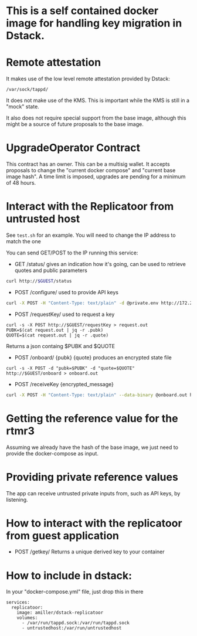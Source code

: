 This is a self contained docker image for handling key migration in Dstack.
======

Remote attestation
===================
It makes use of the low level remote attestation provided by Dstack:
```
/var/sock/tappd/
```

It does not make use of the KMS. This is important while the KMS is still in a "mock" state.

It also does not require special support from the base image, although this might be a source of future proposals to the base image.

UpgradeOperator Contract
========================
This contract has an owner. This can be a multisig wallet. It accepts proposals to change the "current docker compose" and "current base image hash".
A time limit is imposed, upgrades are pending for a minimum of 48 hours.

Interact with the Replicatoor from untrusted host
========
See `test.sh` for an example.
You will need to change the IP address to match the one

You can send GET/POST to the IP running this service:
- GET  /status/ gives an indication how it's going, can be used to retrieve quotes and public parameters
```bash
curl http://$GUEST/status
```

- POST /configure/  used to provide API keys
```bash
curl -X POST -H "Content-Type: text/plain" -d @private.env http://172.20.0.2:4001/configure
```

- POST /requestKey/  used to request a key 
```
curl -s -X POST http://$GUEST/requestKey > request.out
PUBK=$(cat request.out | jq -r .pubk)
QUOTE=$(cat request.out | jq -r .quote)
```
Returns a json containg $PUBK and $QUOTE

- POST /onboard/ {pubk} {quote} produces an encrypted state file
```
curl -s -X POST -d "pubk=$PUBK" -d "quote=$QUOTE"  http://$GUEST/onboard > onboard.out
```

- POST /receiveKey  {encrypted_message}
```bash
curl -X POST -H "Content-Type: text/plain" --data-binary @onboard.out http://$GUEST/receiveKey
```

Getting the reference value for the rtmr3
=======
Assuming we already have the hash of the base image, we just need to provide the docker-compose as input.

Providing private reference values
===============
The app can receive untrusted private inputs from, such as API keys, by listening.

How to interact with the replicatoor from guest application
========
- POST /getkey/
   Returns a unique derived key to your container

How to include in dstack:
===========
In your "docker-compose.yml" file, just drop this in there

```
services:
  replicatoor:
    image: amiller/dstack-replicatoor
    volumes:
      - /var/run/tappd.sock:/var/run/tappd.sock
      - untrustedhost:/var/run/untrustedhost
```